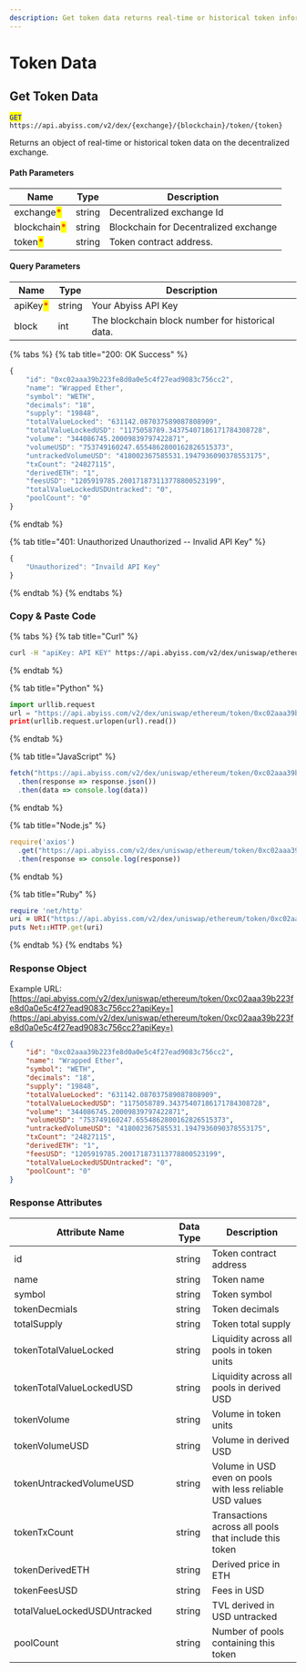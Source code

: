 ```yaml
---
description: Get token data returns real-time or historical token information.
---
```


# Token Data

## Get Token Data

<mark style="color:blue;">`GET`</mark> `https://api.abyiss.com/v2/dex/{exchange}/{blockchain}/token/{token}`

Returns an object of real-time or historical token data on the decentralized exchange.

#### Path Parameters

| Name                                         | Type   | Description                           |
| -------------------------------------------- | ------ | ------------------------------------- |
| exchange<mark style="color:red;">\*</mark>   | string | Decentralized exchange Id             |
| blockchain<mark style="color:red;">\*</mark> | string | Blockchain for Decentralized exchange |
| token<mark style="color:red;">\*</mark>      | string | Token contract address.               |

#### Query Parameters

| Name                                     | Type   | Description                                       |
| ---------------------------------------- | ------ | ------------------------------------------------- |
| apiKey<mark style="color:red;">\*</mark> | string | Your Abyiss API Key                               |
| block                                    | int    | The blockchain block number for historical data.  |

{% tabs %}
{% tab title="200: OK Success" %}
```javascript
{
    "id": "0xc02aaa39b223fe8d0a0e5c4f27ead9083c756cc2",
    "name": "Wrapped Ether",
    "symbol": "WETH",
    "decimals": "18",
    "supply": "19848",
    "totalValueLocked": "631142.087037589087808909",
    "totalValueLockedUSD": "1175058789.34375407186171784308728",
    "volume": "344086745.20009839797422871",
    "volumeUSD": "753749160247.6554862800162826515373",
    "untrackedVolumeUSD": "418002367585531.1947936090378553175",
    "txCount": "24827115",
    "derivedETH": "1",
    "feesUSD": "1205919785.200171873113778800523199",
    "totalValueLockedUSDUntracked": "0",
    "poolCount": "0"
}
```
{% endtab %}

{% tab title="401: Unauthorized Unauthorized -- Invalid API Key" %}
```javascript
{
    "Unauthorized": "Invaild API Key"
}
```
{% endtab %}
{% endtabs %}

### **Copy & Paste Code**

{% tabs %}
{% tab title="Curl" %}
```bash
curl -H "apiKey: API KEY" https://api.abyiss.com/v2/dex/uniswap/ethereum/token/0xc02aaa39b223fe8d0a0e5c4f27ead9083c756cc2
```
{% endtab %}

{% tab title="Python" %}
```python
import urllib.request
url = "https://api.abyiss.com/v2/dex/uniswap/ethereum/token/0xc02aaa39b223fe8d0a0e5c4f27ead9083c756cc2?apiKey=*")"
print(urllib.request.urlopen(url).read())
```
{% endtab %}

{% tab title="JavaScript" %}
```javascript
fetch("https://api.abyiss.com/v2/dex/uniswap/ethereum/token/0xc02aaa39b223fe8d0a0e5c4f27ead9083c756cc2?apiKey=*")
  .then(response => response.json())
  .then(data => console.log(data))
```
{% endtab %}

{% tab title="Node.js" %}
```javascript
require('axios')
  .get("https://api.abyiss.com/v2/dex/uniswap/ethereum/token/0xc02aaa39b223fe8d0a0e5c4f27ead9083c756cc2?apiKey=*")
  .then(response => console.log(response))
```
{% endtab %}

{% tab title="Ruby" %}
```ruby
require 'net/http'
uri = URI("https://api.abyiss.com/v2/dex/uniswap/ethereum/token/0xc02aaa39b223fe8d0a0e5c4f27ead9083c756cc2?apiKey=*")
puts Net::HTTP.get(uri)
```
{% endtab %}
{% endtabs %}

### **Response Object**

Example URL: [https://api.abyiss.com/v2/dex/uniswap/ethereum/token/0xc02aaa39b223fe8d0a0e5c4f27ead9083c756cc2?apiKey=](https://api.abyiss.com/v2/dex/uniswap/ethereum/token/0xc02aaa39b223fe8d0a0e5c4f27ead9083c756cc2?apiKey=)

```json
{
    "id": "0xc02aaa39b223fe8d0a0e5c4f27ead9083c756cc2",
    "name": "Wrapped Ether",
    "symbol": "WETH",
    "decimals": "18",
    "supply": "19848",
    "totalValueLocked": "631142.087037589087808909",
    "totalValueLockedUSD": "1175058789.34375407186171784308728",
    "volume": "344086745.20009839797422871",
    "volumeUSD": "753749160247.6554862800162826515373",
    "untrackedVolumeUSD": "418002367585531.1947936090378553175",
    "txCount": "24827115",
    "derivedETH": "1",
    "feesUSD": "1205919785.200171873113778800523199",
    "totalValueLockedUSDUntracked": "0",
    "poolCount": "0"
}
```

### Response Attributes

<table><thead><tr><th width="268.3333333333333">Attribute Name</th><th>Data Type</th><th>Description </th></tr></thead><tbody><tr><td>id</td><td>string</td><td>Token contract address</td></tr><tr><td>name</td><td>string</td><td>Token name</td></tr><tr><td>symbol</td><td>string</td><td>Token symbol</td></tr><tr><td>tokenDecmials</td><td>string</td><td>Token decimals</td></tr><tr><td>totalSupply</td><td>string</td><td>Token total supply</td></tr><tr><td>tokenTotalValueLocked</td><td>string</td><td>Liquidity across all pools in token units</td></tr><tr><td>tokenTotalValueLockedUSD</td><td>string</td><td>Liquidity across all pools in derived USD</td></tr><tr><td>tokenVolume</td><td>string</td><td>Volume in token units</td></tr><tr><td>tokenVolumeUSD</td><td>string</td><td>Volume in derived USD</td></tr><tr><td>tokenUntrackedVolumeUSD</td><td>string</td><td>Volume in USD even on pools with less reliable USD values</td></tr><tr><td>tokenTxCount</td><td>string</td><td>Transactions across all pools that include this token</td></tr><tr><td>tokenDerivedETH</td><td>string</td><td>Derived price in ETH</td></tr><tr><td>tokenFeesUSD</td><td>string</td><td>Fees in USD</td></tr><tr><td>totalValueLockedUSDUntracked</td><td>string</td><td>TVL derived in USD untracked</td></tr><tr><td>poolCount</td><td>string</td><td>Number of pools containing this token</td></tr></tbody></table>

